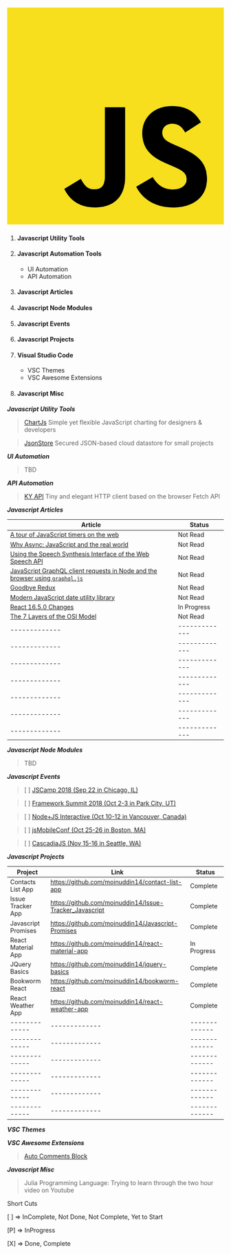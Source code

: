 ![Javascript Logo](/images/javascript.png?style=centerme)

1. <h4 id="utility">Javascript Utility Tools</h4>
2. <h4 id="tools">Javascript Automation Tools</h4>

    * UI Automation
    * API Automation
3. <h4 id="articles">Javascript Articles</h4>
4. <h4 id="articles">Javascript Node Modules</h4>
5. <h4 id="tools">Javascript Events</h4>
6. <h4 id="tools">Javascript Projects</h4>
7. <h4 id="tools">Visual Studio Code</h4>

    * VSC Themes
    * VSC Awesome Extensions
8. <h4 id="tools">Javascript Misc</h4>

**_Javascript Utility Tools_**

> [ChartJs](http://www.chartjs.org/) Simple yet flexible JavaScript charting for designers & developers

> [JsonStore](https://github.com/bluzi/jsonstore) Secured JSON-based cloud datastore for small projects 

**_UI Automation_**

> TBD

**_API Automation_**

> [KY API](https://github.com/sindresorhus/ky) Tiny and elegant HTTP client based on the browser Fetch API

**_Javascript Articles_**


| Article  | Status   |
| ------------- | -------------------- |
| [A tour of JavaScript timers on the web](https://nolanlawson.com/2018/09/01/a-tour-of-javascript-timers-on-the-web/) | Not Read  |
| [Why Async: JavaScript and the real world](https://frontarm.com/courses/async-javascript/promises/why-async/)  | Not Read  |
| [Using the Speech Synthesis Interface of the Web Speech API](https://manu.ninja/using-the-speech-synthesis-interface-of-the-web-speech-api/)| Not Read |
| [JavaScript GraphQL client requests in Node and the browser using `graphql.js`](https://codewithhugo.com/javascript-graphql-client-requests-in-node-and-the-browser-using-graphql.js/) | Not Read |
| [Goodbye Redux](https://hackernoon.com/goodbye-redux-26e6a27b3a0b) | Not Read |
| [Modern JavaScript date utility library](https://date-fns.org/) | Not Read |
| [React 16.5.0 Changes](https://github.com/facebook/react/blob/master/CHANGELOG.md#1650-september-5-2018) | In Progress |
| [The 7 Layers of the OSI Model](https://www.webopedia.com/quick_ref/OSI_Layers.asp) | Not Read |
| ------------- | ------------- |
| ------------- | ------------- |
| ------------- | ------------- |
| ------------- | ------------- |
| ------------- | ------------- |
| ------------- | ------------- |
| ------------- | ------------- |

**_Javascript Node Modules_**

> TBD

**_Javascript Events_**

> [ ] [JSCamp 2018 (Sep 22 in Chicago, IL)](https://chicagojs.org/)

> [ ] [Framework Summit 2018 (Oct 2-3 in Park City, UT)](https://www.frameworksummit.com/)

> [ ] [Node+JS Interactive (Oct 10-12 in Vancouver, Canada) ](https://events.linuxfoundation.org/events/node-js-interactive-2018/?utm_source=JavaScriptWeekly&utm_medium=newsletter&utm_campaign=jsint18&utm_term=homepage)

> [ ] [jsMobileConf (Oct 25-26 in Boston, MA)](https://jsmobileconf.com/)

> [ ] [CascadiaJS (Nov 15-16 in Seattle, WA)](https://2018.cascadiajs.com/)

**_Javascript Projects_**

| Project  | Link | Status | 
| ------------- | ------------- |------------- |
| Contacts List App | https://github.com/moinuddin14/contact-list-app |Complete |
| Issue Tracker App | https://github.com/moinuddin14/Issue-Tracker_Javascript | Complete |
| Javascript Promises | https://github.com/moinuddin14/Javascript-Promises | Complete |
| React Material App | https://github.com/moinuddin14/react-material-app | In Progress |
| JQuery Basics | https://github.com/moinuddin14/jquery-basics | Complete |
| Bookworm React | https://github.com/moinuddin14/bookworm-react | Complete |
| React Weather App | https://github.com/moinuddin14/react-weather-app | Complete |
| ------------- | ------------- | ------------- |
| ------------- | ------------- | ------------- |
| ------------- | ------------- | ------------- |
| ------------- | ------------- | ------------- |
| ------------- | ------------- | ------------- |
| ------------- | ------------- | ------------- |

**_VSC Themes_**



**_VSC Awesome Extensions_**

> [Auto Comments Block](https://marketplace.visualstudio.com/items?itemName=kevinkyang.auto-comment-blocks)

**_Javascript Misc_**

> Julia Programming Language: Trying to learn through the two hour video on Youtube

Short Cuts

<p>[ ] => InComplete, Not Done, Not Complete, Yet to Start</P>
<p>[P] => InProgress</P>
<p>[X] => Done, Complete</p>
